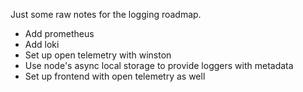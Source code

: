 Just some raw notes for the logging roadmap.

- Add prometheus
- Add loki
- Set up open telemetry with winston
- Use node's async local storage to provide loggers with metadata
- Set up frontend with open telemetry as well
